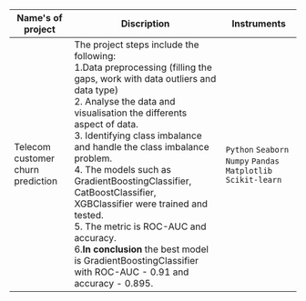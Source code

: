 | Name's of project                 | Discription                                                                                                                                                                                                                                                                                                                                                                                                                                                                                                                                                  |                                                        Instruments |
|-----------------------------------|--------------------------------------------------------------------------------------------------------------------------------------------------------------------------------------------------------------------------------------------------------------------------------------------------------------------------------------------------------------------------------------------------------------------------------------------------------------------------------------------------------------------------------------------------------------|--------------------------------------------------------------------|
| Telecom customer churn prediction | The project steps include the following:<br/> 1.Data preprocessing (filling the gaps, work with data outliers and data type)<br/>2. Analyse the data and visualisation the differents aspect of data. <br/>3. Identifying class imbalance and handle the class imbalance problem.<br/>4. The models such as GradientBoostingClassifier, CatBoostClassifier, XGBClassifier were trained and tested.<br/>5. The metric is ROC-AUC and accuracy.<br/>6.**In conclusion** the best model is GradientBoostingClassifier with ROC-AUC - 0.91 and accuracy - 0.895. |    `Python` `Seaborn` `Numpy` `Pandas` `Matplotlib` `Scikit-learn` |             